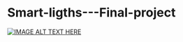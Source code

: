 # Smart-ligths---Final-project
[![IMAGE ALT TEXT HERE](https://img.youtube.com/vi/YOUTUBE_VIDEO_ID_HERE/0.jpg)](https://www.youtube.com/watch?v=AVq0Ky2i394)

